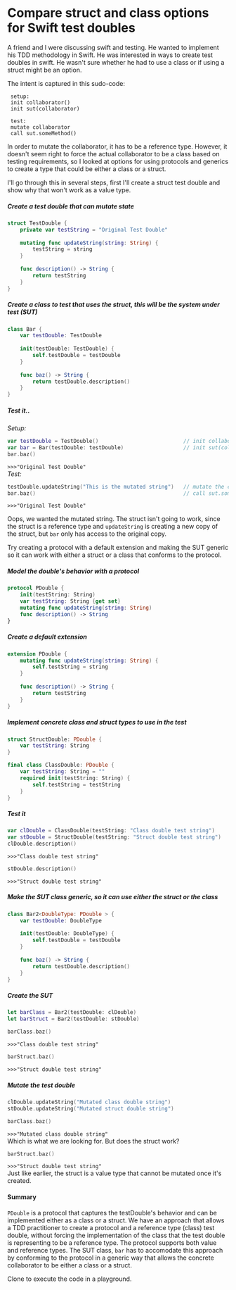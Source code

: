 # Compare struct and class options for Swift test doubles

A friend and I were discussing swift and testing. He wanted to implement his TDD methodology in Swift. He was interested in ways to create test doubles in swift. He wasn't sure whether he had to use a class or if using a struct might be an option.

 The intent is captured in this sudo-code:

     setup:
     init collaborator()
     init sut(collaborator)
 
     test:
     mutate collaborator
     call sut.someMethod()
 
 In order to mutate the collaborator, it has to be a reference type.  However, it doesn't seem right to force the actual collaborator to be a class based on testing requirements, so I looked at options for using protocols and generics to create a type that could be either a class or a struct.  
 
 I'll go through this in several steps, first I'll create a struct test double and show why that won't work as a value type.

##### Create a test double that can mutate state
```swift
struct TestDouble {
    private var testString = "Original Test Double"
    
    mutating func updateString(string: String) {
        testString = string
    }
    
    func description() -> String {
        return testString
    }
}
```

##### Create a class to test that uses the struct, this will be the system under test (SUT)
```swift
class Bar {
    var testDouble: TestDouble
    
    init(testDouble: TestDouble) {
        self.testDouble = testDouble
    }
    
    func baz() -> String {
        return testDouble.description()
    }
}
```

##### Test it..
*Setup:*
```swift
var testDouble = TestDouble()                           // init collaborator()
var bar = Bar(testDouble: testDouble)                   // init sut(collaborator)
bar.baz()
```
`>>>"Original Test Double"`  
*Test:*
```swift
testDouble.updateString("This is the mutated string")   // mutate the collaborator
bar.baz()                                               // call sut.someMethod()
```
`>>>"Original Test Double"`
 
Oops, we wanted the mutated string. The struct isn't going to work, since the struct is a reference type and `updateString` is creating a new copy of the struct, but `bar` only has access to the original copy.

Try creating a protocol with a default extension and making the SUT generic so it can work with either a struct or a class that conforms to the protocol.

##### Model the double's behavior with a protocol
```swift
protocol PDouble {
    init(testString: String)
    var testString: String {get set}
    mutating func updateString(string: String)
    func description() -> String
}
```

##### Create a default extension
```swift
extension PDouble {
    mutating func updateString(string: String) {
        self.testString = string
    }
    
    func description() -> String {
        return testString
    }
}
```
##### Implement concrete class and struct types to use in the test
```swift
struct StructDouble: PDouble {
    var testString: String
}

final class ClassDouble: PDouble {
    var testString: String = ""
    required init(testString: String) {
        self.testString = testString
    }
}
```
##### Test it
```swift
var clDouble = ClassDouble(testString: "Class double test string")
var stDouble = StructDouble(testString: "Struct double test string")
clDouble.description()
```
`>>>"Class double test string"` 
```swift
stDouble.description() 
```
`>>>"Struct double test string"`  
##### Make the SUT class generic, so it can use either the struct or the class
```swift
class Bar2<DoubleType: PDouble > {
    var testDouble: DoubleType
    
    init(testDouble: DoubleType) {
        self.testDouble = testDouble
    }
    
    func baz() -> String {
        return testDouble.description()
    }
}
```
##### Create the SUT
```swift
let barClass = Bar2(testDouble: clDouble)
let barStruct = Bar2(testDouble: stDouble)

barClass.baz()
```
`>>>"Class double test string"`
```swift
barStruct.baz()
```
`>>>"Struct double test string"`

##### Mutate the test double
```swift
clDouble.updateString("Mutated class double string")
stDouble.updateString("Mutated struct double string")

barClass.baz()
```
`>>>"Mutated class double string"`  
Which is what we are looking for.  But does the struct work?
```swift
barStruct.baz()
```
`>>>"Struct double test string"`  
Just like earlier, the struct is a value type that cannot be mutated once it's created.  
#### Summary
`PDouble` is a protocol that captures the testDouble's behavior and can be implemented either as a class or a struct.
We have an approach that allows a TDD practitioner to create a protocol and a reference type (class) test double, without forcing the implementation of the class that the test double is representing to be a reference type.  The protocol supports both value and reference types.  The SUT class, `bar` has to accomodate this approach by conforming to the protocol in a generic way that allows the concrete collaborator to be either a class or a struct.

Clone to execute the code in a playground.
